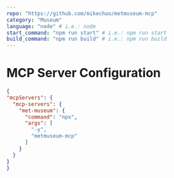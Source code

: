 ```yaml
---
repo: "https://github.com/mikechao/metmuseum-mcp"
category: "Museum"
language: "node" # i.e.: node
start_command: "npm run start" # i.e.: npm run start
build_command: "npm run build" # i.e.: npm run build
---
```


# MCP Server Configuration

```json
{
"mcpServers": {
  "mcp-servers": {
    "met-museum": {
      "command": "npx",
      "args": [
        "-y",
        "metmuseum-mcp"
      ]
    }
  }
}
}
```
